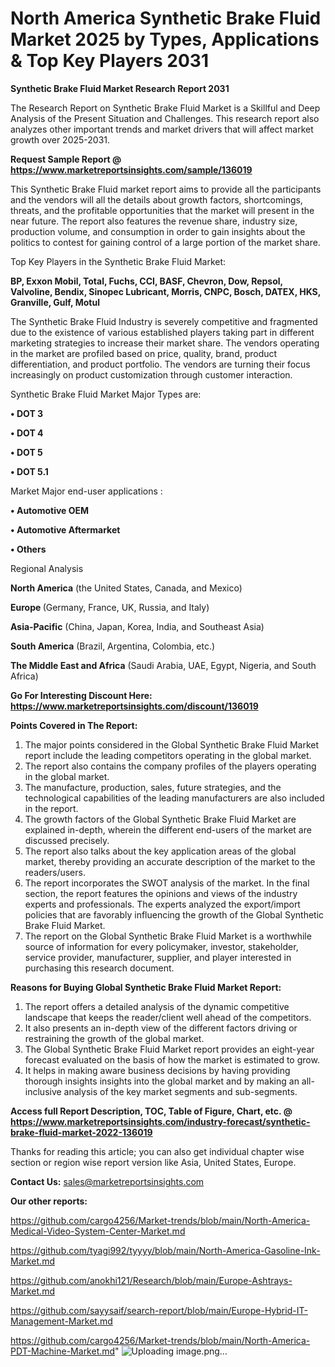 # North America Synthetic Brake Fluid Market 2025 by Types, Applications & Top Key Players 2031

<strong>Synthetic Brake Fluid Market Research Report 2031</strong>

The Research Report on Synthetic Brake Fluid Market is a Skillful and Deep Analysis of the Present Situation and Challenges. This research report also analyzes other important trends and market drivers that will affect market growth over 2025-2031.

<strong>Request Sample Report @ <a href=https://www.marketreportsinsights.com/sample/136019>https://www.marketreportsinsights.com/sample/136019</a></strong>

This Synthetic Brake Fluid market report aims to provide all the participants and the vendors will all the details about growth factors, shortcomings, threats, and the profitable opportunities that the market will present in the near future. The report also features the revenue share, industry size, production volume, and consumption in order to gain insights about the politics to contest for gaining control of a large portion of the market share.

Top Key Players in the Synthetic Brake Fluid Market:

<strong>BP, Exxon Mobil, Total, Fuchs, CCI, BASF, Chevron, Dow, Repsol, Valvoline, Bendix, Sinopec Lubricant, Morris, CNPC, Bosch, DATEX, HKS, Granville, Gulf, Motul</strong>

The Synthetic Brake Fluid Industry is severely competitive and fragmented due to the existence of various established players taking part in different marketing strategies to increase their market share. The vendors operating in the market are profiled based on price, quality, brand, product differentiation, and product portfolio. The vendors are turning their focus increasingly on product customization through customer interaction.

Synthetic Brake Fluid Market Major Types are:

<strong>• DOT 3

• DOT 4

• DOT 5

• DOT 5.1</strong>

Market Major end-user applications :

<strong>• Automotive OEM

• Automotive Aftermarket

• Others</strong>

Regional Analysis

</u><strong><b>North America</b></strong> (the United States, Canada, and Mexico)

<strong><b>Europe </b></strong>(Germany, France, UK, Russia, and Italy)

<strong><b>Asia-Pacific</b></strong> (China, Japan, Korea, India, and Southeast Asia)

<strong><b>South America</b></strong> (Brazil, Argentina, Colombia, etc.)

<strong><b>The Middle East and Africa</b></strong> (Saudi Arabia, UAE, Egypt, Nigeria, and South Africa)

<strong>Go For Interesting Discount Here: <a href=https://www.marketreportsinsights.com/discount/136019>https://www.marketreportsinsights.com/discount/136019</a></strong>

<strong>Points Covered in The Report:</strong>
<ol>
  <li>The major points considered in the Global Synthetic Brake Fluid Market report include the leading competitors operating in the global market.</li>
  <li>The report also contains the company profiles of the players operating in the global market.</li>
  <li>The manufacture, production, sales, future strategies, and the technological capabilities of the leading manufacturers are also included in the report.</li>
  <li>The growth factors of the Global Synthetic Brake Fluid Market are explained in-depth, wherein the different end-users of the market are discussed precisely.</li>
  <li>The report also talks about the key application areas of the global market, thereby providing an accurate description of the market to the readers/users.</li>
  <li>The report incorporates the SWOT analysis of the market. In the final section, the report features the opinions and views of the industry experts and professionals. The experts analyzed the export/import policies that are favorably influencing the growth of the Global Synthetic Brake Fluid Market.</li>
  <li>The report on the Global Synthetic Brake Fluid Market is a worthwhile source of information for every policymaker, investor, stakeholder, service provider, manufacturer, supplier, and player interested in purchasing this research document.</li>
</ol>
<strong>Reasons for Buying Global Synthetic Brake Fluid Market Report:</strong>

<ol>
  <li>The report offers a detailed analysis of the dynamic competitive landscape that keeps the reader/client well ahead of the competitors.</li>
  <li>It also presents an in-depth view of the different factors driving or restraining the growth of the global market.</li>
  <li>The Global Synthetic Brake Fluid Market report provides an eight-year forecast evaluated on the basis of how the market is estimated to grow.</li>
  <li>It helps in making aware business decisions by having providing thorough insights insights into the global market and by making an all-inclusive analysis of the key market segments and sub-segments.</li>
</ol>
<strong>Access full Report Description, TOC, Table of Figure, Chart, etc. @ <a href=https://www.marketreportsinsights.com/industry-forecast/synthetic-brake-fluid-market-2022-136019>https://www.marketreportsinsights.com/industry-forecast/synthetic-brake-fluid-market-2022-136019</a></strong>


Thanks for reading this article; you can also get individual chapter wise section or region wise report version like Asia, United States, Europe.

<strong>Contact Us:</strong>
sales@marketreportsinsights.com

<strong>Our other reports:</strong>

<a href=https://github.com/cargo4256/Market-trends/blob/main/North-America-Medical-Video-System-Center-Market.md>https://github.com/cargo4256/Market-trends/blob/main/North-America-Medical-Video-System-Center-Market.md</a>

<a href=https://github.com/tyagi992/tyyyy/blob/main/North-America-Gasoline-Ink-Market.md>https://github.com/tyagi992/tyyyy/blob/main/North-America-Gasoline-Ink-Market.md</a>

<a href=https://github.com/anokhi121/Research/blob/main/Europe-Ashtrays-Market.md>https://github.com/anokhi121/Research/blob/main/Europe-Ashtrays-Market.md</a>

<a href=https://github.com/sayysaif/search-report/blob/main/Europe-Hybrid-IT-Management-Market.md>https://github.com/sayysaif/search-report/blob/main/Europe-Hybrid-IT-Management-Market.md</a>

<a href=https://github.com/cargo4256/Market-trends/blob/main/North-America-PDT-Machine-Market.md>https://github.com/cargo4256/Market-trends/blob/main/North-America-PDT-Machine-Market.md</a>"
![Uploading image.png…]()
